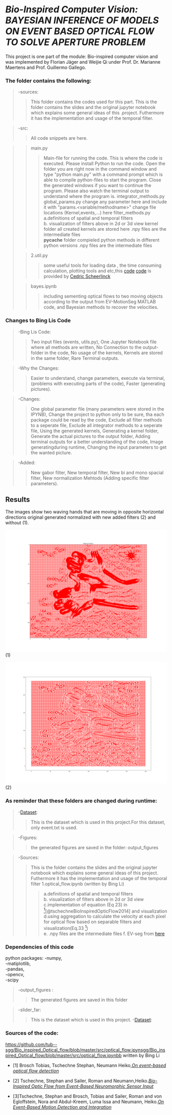 # *Bio-Inspired Computer Vision:  BAYESIAN INFERENCE OF MODELS ON EVENT BASED OPTICAL FLOW TO SOLVE APERTURE PROBLEM*
This project is one part of the module: Bio-inspired computer vision and was implemented by Florian Jäger and Weijie Qi under Prof. Dr. Marianne Maertens and Prof. Guillermo Gallego.
  
### The folder contains the following:  


>-sources:
>>This folder contains the codes used for this part.
>>This is the folder contains the slides and the original jupyter notebook which explains some general ideas of this .project. Futhermore it has the implementation and usage of the temporal filter.


>-src:  
>>All code snippets are here.


> >main.py
> > > Main-file for running the code.
> > > This is where the code is executed.
> > > Please install Python to run the code.
> > > Open the folder you are right now in the command window and type "python main.py" with a command prompt which is able to compile python-files to start the program.
> > > Close the generated windows if you want to continue the program.
> > > Please also watch the terminal output to understand where the program is.
> > integrator_methods.py
> > global_params.py
> > > change any parameter here and include it with "params.<variable/methodname>"
> > > change file locations (Kernel,events,...) here
> > filter_methods.py
> > > a.definitions of  spatial and temporal filters  
> > > b. visualization of filters above in 2d or 3d view
> > kernel folder
> > >all created kernels are stored here
> > >.npy files are the intermediate files  
> >__pycache__ folder
> > >compieled python methods in different python versions
> > >.npy files are the intermediate files 
>
>>2.util.py
>>>some useful tools for loading data , the time consuming calculation, plotting tools and etc,this 
[code](https://github.com/tub-sgg/Bio_inspired_Optical_flow)
[code](https://github.com/cedric-scheerlinck/jupnote_event_demo)
is provided by [Cedric Scheerlinck](https://www.cedricscheerlinck.com/about/)    
>
>>bayes.ipynb
>>>including sementing optical flows to two moving objects according to the output from EV-MotionSeg MATLAB code, and Bayesian methods to recover the velocities.

### Changes to Bing Lis Code

>-Bing Lis Code:
> > Two input files (events, utils.py),
> > One Jupyter Notebook file where all methods are written,
> > No Connection to the output-folder in the code,
> > No usage of the kernels,
> > Kernels are stored in the same folder,
> > Rare Terminal outputs.

>-Why the Changes:
> > Easier to understand, change parameters, execute via terminal, (problems with executing parts of the code),
> > Faster (generating pictures).

>-Changes:
> > One global parameter file (many parameters were stored in the IPYNB),
> > Change the project to python only to be sure, tha each package could be read by the code,
> > Exclude all filter methods to a seperate file,
> > Exclude all integrator methods to a seperate file,
> > Using the generated kernels,
> > Generating a kernel folder, 
> > Generate the actual pictures to the output folder,
> > Adding terminal outputs for a better understanding of the code,
> > Image generatingduring runtime,
> > Changing the input parameters to get the wanted picture.

>-Added:
> > New gabor filter,
> > New temporal filter,
> > New bi and mono spacial filter,
> > New normalization Mehtods (Adding specific filter parameters).


## Results
The images show two waving hands that are moving in opposite horizontal directions original generated normalized with new added filters (2) and without (1).

![image](https://github.com/flori950/tub_inspired_optical_flow/blob/master/optical_flow/output_figures/plt_save_whole_image_normalized.png) (1)

![image](https://github.com/flori950/tub_inspired_optical_flow/blob/master/optical_flow/output_figures/whole_image_normalized.png) (2)



### As reminder that these folders are changed during runtime:  

>-[Dataset](http://rpg.ifi.uzh.ch/datasets/davis/slider_far.zip):  
>>This is the dataset which is used in this project.For this dataset, only event.txt is used.

>-Figures:  
>> the generated figures are saved in the folder: output_figures  

>-Sources:
>>This is the folder contains the slides and the original jupyter notebook which explains some general ideas of this project. Futhermore it has the implementation and usage of the temporal filter
> > 1.optical_flow.ipynb (written by Bing Li)
> > > a.definitions of  spatial and temporal filters  
> > > b. visualization of filters above in 2d or 3d view   
>>>c.implementation of equation (Eq 23) in [<sup>1</sup>](#refer-anchor-1)[@tschechneBioInspiredOpticFlow2014] and visualization  
>>>d.using aggregation to calculate the velocity at each pixel for optical flow  based on separable filters and visualization(Eq.33 [<sup>1</sup>](#refer-anchor-1))  
>>>e. .npy files are the intermediate files 
> > >f. EV-seg from 
[here](https://github.com/remindof/EV-MotionSeg)

### Dependencies of this code
python
packages:
-numpy,  
-matiplotlib,  
-pandas,  
-opencv,  
-scipy


>-output_figures :  
>>The generated figures are saved in this folder 

>-slider_far:
>>This is the dataset which is used in this project.
>-[Dataset](http://rpg.ifi.uzh.ch/datasets/davis/slider_far.zip):


### Sources of the code:

https://github.com/tub--sgg/Bio_inspired_Optical_flow/blob/master/src/optical_flow.ipynsgg/Bio_inspired_Optical_flow/blob/master/src/optical_flow.ipynbb written by Bing Li

<div id="refer-anchor-1"></div>

- [1] Brosch Tobias, Tschechne Stephan, Neumann Heiko,*[On event-based optical flow detection](https://www.frontiersin.org/article/10.3389/fnins.2015.00137)*

<div id="refer-anchor-2"></div>

- [2] Tschechne, Stephan and Sailer, Roman and Neumann,Heiko.*[Bio-Inspired Optic Flow from Event-Based Neuromorphic Sensor Input](https://link.springer.com/chapter/10.1007/978-3-319-11656-3_16)*  

<div id="refer-anchor-3"></div>

- [3]Tschechne, Stephan and Brosch, Tobias and Sailer, Roman and von Egloffstein, Nora and Abdul-Kreem, Luma Issa and Neumann, Heiko.*[On Event-Based Motion Detection and Integration](https://doi.org/10.4108/icst.bict.2014.257904)*